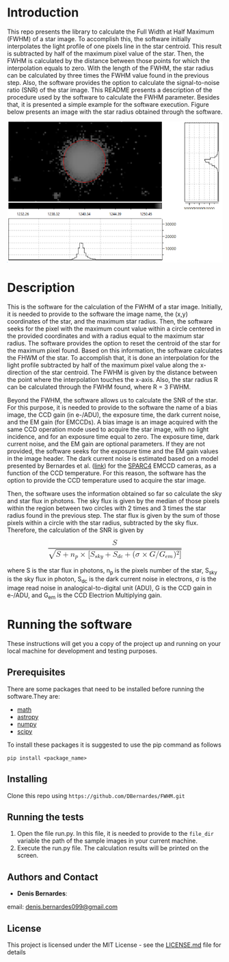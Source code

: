 # Introduction
This repo presents the library to calculate the Full Width at Half Maximum (FWHM) of a star image. To accomplish this, the software initially interpolates the light profile of one pixels line in the star centroid. This result is subtracted by half of the maximum pixel value of the star. Then, the FWHM is calculated by the distance between those points for which the interpolation equals to zero. With the length of the FWHM, the star radius can be calculated by three times the FWHM value found in the previous step. Also, the software provides the option to calculate the signal-to-noise ratio (SNR) of the star image. This README presents a description of the procedure used by the software to calculate the FWHM parameter. Besides that, it is presented a simple example for the software execution. Figure below presents an image with the star radius obtained through the software.

<p align="center">
  <img src="https://github.com/DBernardes/FWHM/blob/main/star_image.png" />
</p>


# Description

This is the software for the calculation of the FWHM of a star image. Initially, it is needed to provide to the software the image name, the (x,y) coordinates of the star, and the maximum star radius. Then, the software seeks for the pixel with the maximum count value within a circle centered in the provided coordinates and with a radius equal to the maximum star radius. The software provides the option to reset the centroid of the star for the maximum pixel found. Based on this information, the software calculates the FHWM of the star. To accomplish that, it is done an interpolation for the light profile subtracted by half of the maximum pixel value along the x-direction of the star centroid. The FWHM is given by the distance between the point where the interpolation touches the x-axis. Also, the star radius R can be calculated through the FWHM found, where R = 3 FWHM.

Beyond the FWHM, the software allows us to calculate the SNR of the star. For this purpose, it is needed to provide to the software the name of a bias image, the CCD gain (in e-/ADU), the exposure time, the dark current noise, and the EM gain (for EMCCDs). A bias image is an image acquired with the same CCD operation mode used to acquire the star image, with no light incidence, and for an exposure time equal to zero. The exposure time, dark current noise, and the EM gain are optional parameters. If they are not provided,
the software seeks for the exposure time and the EM gain values in the image header. The dark current noise is estimated based on a model presented by Bernardes et al. ([link](https://arxiv.org/abs/1806.02191)) for the [SPARC4](https://www.spiedigitallibrary.org/proceedings/Download?fullDOI=10.1117/12.924976) EMCCD cameras, as a function of the CCD temperature. For this reason, the software has the option to provide the CCD temperature used to acquire the star image. 

Then, the software uses the information obtained so far so calculate the sky and star flux in photons. The sky flux is given by the median of those pixels within the region between two circles with 2 times and 3 times the star radius found in the previous step. The star flux is given by the sum of those pixels within a circle with the star radius, subtracted by the sky flux. Therefore, the calculation of the SNR is given by

<p align="center">
  <img src="https://github.com/DBernardes/FWHM/blob/main/CodeCogsEqn.png" />
</p>

where S is the star flux in photons, n<sub>p</sub> is the pixels number of the star, S<sub>sky</sub> is the sky flux in photon, S<sub>dc</sub> is the dark current noise in electrons, &sigma; is the image read noise in analogical-to-digital unit (ADU), G is the CCD gain in e-/ADU, and G<sub>em</sub> is the CCD Electrion Multiplying gain. 

 
# Running the software

These instructions will get you a copy of the project up and running on your local machine for development and testing purposes. 

## Prerequisites
There are some packages that need to be installed before running the software.They are:

* [math](https://docs.python.org/3/library/math.html)
* [astropy](https://www.astropy.org/)
* [numpy](https://numpy.org/)
* [scipy](https://www.scipy.org/)

To install these packages it is suggested to use the pip command as follows
```
pip install <package_name>
```

## Installing
Clone this repo using ```https://github.com/DBernardes/FWHM.git```

## Running the tests
1. Open the file run.py. In this file, it is needed to provide to the ```file_dir``` variable the path of the sample images in your current machine. 
2. Execute the run.py file. The calculation results will be printed on the screen.   


## Authors and Contact

* **Denis Bernardes**: 

email: denis.bernardes099@gmail.com 

## License

This project is licensed under the MIT License - see the [LICENSE.md](https://github.com/DBernardes/FWHM/blob/main/LICENSE) file for details
